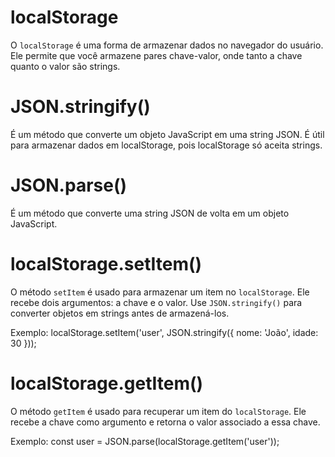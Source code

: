 # localStorage

O `localStorage` é uma forma de armazenar dados no navegador do usuário. Ele permite que você armazene pares chave-valor, onde tanto a chave quanto o valor são strings.

# JSON.stringify()

É um método que converte um objeto JavaScript em uma string JSON.
É útil para armazenar dados em localStorage, pois localStorage só aceita strings.

# JSON.parse()

É um método que converte uma string JSON de volta em um objeto JavaScript.

# localStorage.setItem()

O método `setItem` é usado para armazenar um item no `localStorage`. Ele recebe dois argumentos: a chave e o valor.
Use `JSON.stringify()` para converter objetos em strings antes de armazená-los.

Exemplo:
localStorage.setItem('user', JSON.stringify({ nome: 'João', idade: 30 }));

# localStorage.getItem()

O método `getItem` é usado para recuperar um item do `localStorage`. Ele recebe a chave como argumento e retorna o valor associado a essa chave.

Exemplo:
const user = JSON.parse(localStorage.getItem('user'));
